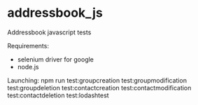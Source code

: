 # addressbook_js
Addressbook javascript tests

Requirements:
* selenium driver for google
* node.js

Launching:
npm run test:groupcreation
        test:groupmodification
        test:groupdeletion
    	test:contactcreation
    	test:contactmodification
   	test:contactdeletion
    	test:lodashtest